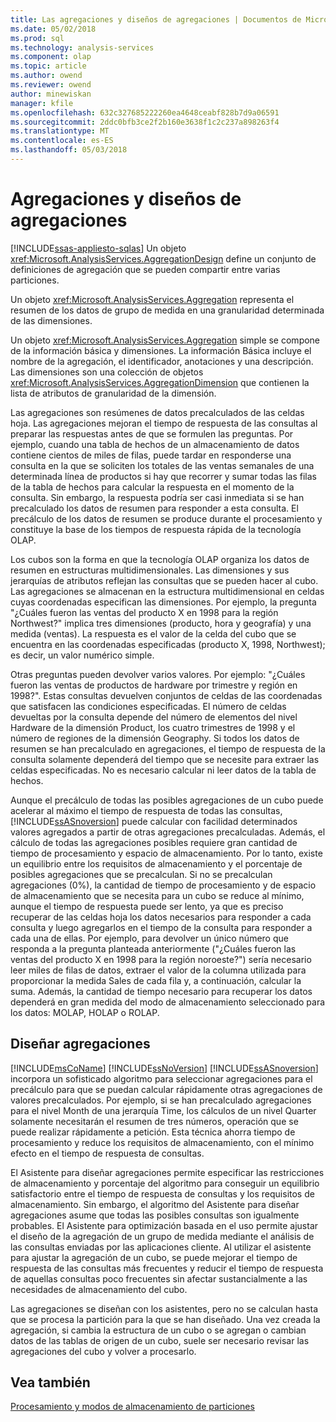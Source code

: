 ```yaml
---
title: Las agregaciones y diseños de agregaciones | Documentos de Microsoft
ms.date: 05/02/2018
ms.prod: sql
ms.technology: analysis-services
ms.component: olap
ms.topic: article
ms.author: owend
ms.reviewer: owend
author: minewiskan
manager: kfile
ms.openlocfilehash: 632c327685222260ea4648ceabf828b7d9a06591
ms.sourcegitcommit: 2ddc0bfb3ce2f2b160e3638f1c2c237a898263f4
ms.translationtype: MT
ms.contentlocale: es-ES
ms.lasthandoff: 05/03/2018
---
```

# <a name="aggregations-and-aggregation-designs"></a>Agregaciones y diseños de agregaciones
[!INCLUDE[ssas-appliesto-sqlas](../../includes/ssas-appliesto-sqlas.md)]
  Un objeto <xref:Microsoft.AnalysisServices.AggregationDesign> define un conjunto de definiciones de agregación que se pueden compartir entre varias particiones.  
  
 Un objeto <xref:Microsoft.AnalysisServices.Aggregation> representa el resumen de los datos de grupo de medida en una granularidad determinada de las dimensiones.  
  
 Un objeto <xref:Microsoft.AnalysisServices.Aggregation> simple se compone de la información básica y dimensiones. La información Básica incluye el nombre de la agregación, el identificador, anotaciones y una descripción. Las dimensiones son una colección de objetos <xref:Microsoft.AnalysisServices.AggregationDimension> que contienen la lista de atributos de granularidad de la dimensión.  
  
 Las agregaciones son resúmenes de datos precalculados de las celdas hoja. Las agregaciones mejoran el tiempo de respuesta de las consultas al preparar las respuestas antes de que se formulen las preguntas. Por ejemplo, cuando una tabla de hechos de un almacenamiento de datos contiene cientos de miles de filas, puede tardar en responderse una consulta en la que se soliciten los totales de las ventas semanales de una determinada línea de productos si hay que recorrer y sumar todas las filas de la tabla de hechos para calcular la respuesta en el momento de la consulta. Sin embargo, la respuesta podría ser casi inmediata si se han precalculado los datos de resumen para responder a esta consulta. El precálculo de los datos de resumen se produce durante el procesamiento y constituye la base de los tiempos de respuesta rápida de la tecnología OLAP.  
  
 Los cubos son la forma en que la tecnología OLAP organiza los datos de resumen en estructuras multidimensionales. Las dimensiones y sus jerarquías de atributos reflejan las consultas que se pueden hacer al cubo. Las agregaciones se almacenan en la estructura multidimensional en celdas cuyas coordenadas especifican las dimensiones. Por ejemplo, la pregunta "¿Cuáles fueron las ventas del producto X en 1998 para la región Northwest?" implica tres dimensiones (producto, hora y geografía) y una medida (ventas). La respuesta es el valor de la celda del cubo que se encuentra en las coordenadas especificadas (producto X, 1998, Northwest); es decir, un valor numérico simple.  
  
 Otras preguntas pueden devolver varios valores. Por ejemplo: "¿Cuáles fueron las ventas de productos de hardware por trimestre y región en 1998?". Estas consultas devuelven conjuntos de celdas de las coordenadas que satisfacen las condiciones especificadas. El número de celdas devueltas por la consulta depende del número de elementos del nivel Hardware de la dimensión Product, los cuatro trimestres de 1998 y el número de regiones de la dimensión Geography. Si todos los datos de resumen se han precalculado en agregaciones, el tiempo de respuesta de la consulta solamente dependerá del tiempo que se necesite para extraer las celdas especificadas. No es necesario calcular ni leer datos de la tabla de hechos.  
  
 Aunque el precálculo de todas las posibles agregaciones de un cubo puede acelerar al máximo el tiempo de respuesta de todas las consultas, [!INCLUDE[ssASnoversion](../../includes/ssasnoversion-md.md)] puede calcular con facilidad determinados valores agregados a partir de otras agregaciones precalculadas. Además, el cálculo de todas las agregaciones posibles requiere gran cantidad de tiempo de procesamiento y espacio de almacenamiento. Por lo tanto, existe un equilibrio entre los requisitos de almacenamiento y el porcentaje de posibles agregaciones que se precalculan. Si no se precalculan agregaciones (0%), la cantidad de tiempo de procesamiento y de espacio de almacenamiento que se necesita para un cubo se reduce al mínimo, aunque el tiempo de respuesta puede ser lento, ya que es preciso recuperar de las celdas hoja los datos necesarios para responder a cada consulta y luego agregarlos en el tiempo de la consulta para responder a cada una de ellas. Por ejemplo, para devolver un único número que responda a la pregunta planteada anteriormente ("¿Cuáles fueron las ventas del producto X en 1998 para la región noroeste?") sería necesario leer miles de filas de datos, extraer el valor de la columna utilizada para proporcionar la medida Sales de cada fila y, a continuación, calcular la suma. Además, la cantidad de tiempo necesario para recuperar los datos dependerá en gran medida del modo de almacenamiento seleccionado para los datos: MOLAP, HOLAP o ROLAP.  
  
## <a name="designing-aggregations"></a>Diseñar agregaciones  
 [!INCLUDE[msCoName](../../includes/msconame-md.md)] [!INCLUDE[ssNoVersion](../../includes/ssnoversion-md.md)] [!INCLUDE[ssASnoversion](../../includes/ssasnoversion-md.md)] incorpora un sofisticado algoritmo para seleccionar agregaciones para el precálculo para que se puedan calcular rápidamente otras agregaciones de valores precalculados. Por ejemplo, si se han precalculado agregaciones para el nivel Month de una jerarquía Time, los cálculos de un nivel Quarter solamente necesitarán el resumen de tres números, operación que se puede realizar rápidamente a petición. Esta técnica ahorra tiempo de procesamiento y reduce los requisitos de almacenamiento, con el mínimo efecto en el tiempo de respuesta de consultas.  
  
 El Asistente para diseñar agregaciones permite especificar las restricciones de almacenamiento y porcentaje del algoritmo para conseguir un equilibrio satisfactorio entre el tiempo de respuesta de consultas y los requisitos de almacenamiento. Sin embargo, el algoritmo del Asistente para diseñar agregaciones asume que todas las posibles consultas son igualmente probables. El Asistente para optimización basada en el uso permite ajustar el diseño de la agregación de un grupo de medida mediante el análisis de las consultas enviadas por las aplicaciones cliente. Al utilizar el asistente para ajustar la agregación de un cubo, se puede mejorar el tiempo de respuesta de las consultas más frecuentes y reducir el tiempo de respuesta de aquellas consultas poco frecuentes sin afectar sustancialmente a las necesidades de almacenamiento del cubo.  
  
 Las agregaciones se diseñan con los asistentes, pero no se calculan hasta que se procesa la partición para la que se han diseñado. Una vez creada la agregación, si cambia la estructura de un cubo o se agregan o cambian datos de las tablas de origen de un cubo, suele ser necesario revisar las agregaciones del cubo y volver a procesarlo.  
  
## <a name="see-also"></a>Vea también  
 [Procesamiento y modos de almacenamiento de particiones](../../analysis-services/multidimensional-models-olap-logical-cube-objects/partitions-partition-storage-modes-and-processing.md)  
  
  
